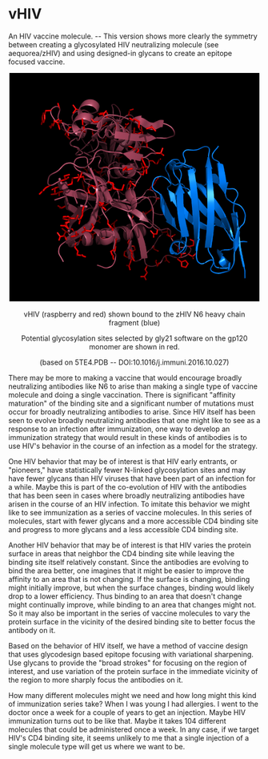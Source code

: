 # vHIV
An HIV vaccine molecule. -- This version shows more clearly the symmetry between creating a glycosylated HIV neutralizing molecule (see aequorea/zHIV) and using designed-in glycans to create an epitope focused vaccine.
<p align="center">
  <img src="vHIV2.png" width="500"/>
</p>
<p align="center">
  vHIV (raspberry and red) shown bound to the zHIV N6 heavy chain fragment (blue)
</p>
<p align="center">
  Potential glycosylation sites selected by gly21 software on the gp120 monomer are shown in red.
</p>
<p align="center">
  (based on 5TE4.PDB -- DOI:10.1016/j.immuni.2016.10.027)
</p>
<p>
There may be more to making a vaccine that would encourage broadly neutralizing antibodies like N6 to arise than making a single type of vaccine molecule and doing a single vaccination. There is significant "affinity maturation" of the binding site and a significant number of mutations must occur for broadly neutralizing antibodies to arise. Since HIV itself has been seen to evolve broadly neutralizing antibodies that one might like to see as a response to an infection after immunization, one way to develop an immunization strategy that would result in these kinds of antibodies is to use HIV's behavior in the course of an infection as a model for the strategy.
</p>
<p>
One HIV behavior that may be of interest is that HIV early entrants, or "pioneers," have statistically fewer N-linked glycosylation sites and may have fewer glycans than HIV viruses that have been part of an infection for a while. Maybe this is part of the co-evolution of HIV with the antibodies that has been seen in cases where broadly neutralizing antibodies have arisen in the course of an HIV infection. To imitate this behavior we might like to see immunization as a series of vaccine molecules. In this series of molecules, start with fewer glycans and a more accessible CD4 binding site and progress to more glycans and a less accessible CD4 binding site. 
</p>
<p>
Another HIV behavior that may be of interest is that HIV varies the protein surface in areas that neighbor the CD4 binding site while leaving the binding site itself relatively constant. Since the antibodies are evolving to bind the area better, one imagines that it might be easier to improve the affinity to an area that is not changing. If the surface is changing, binding might initially improve, but when the surface changes, binding would likely drop to a lower efficiency. Thus binding to an area that doesn't change might continually improve, while binding to an area that changes might not. So it may also be important in the series of vaccine molecules to vary the protein surface in the vicinity of the desired binding site to better focus the antibody on it.
</p>
<p>
Based on the behavior of HIV itself, we have a method of vaccine design that uses glycodesign based epitope focusing with variational sharpening. Use glycans to provide the "broad strokes" for focusing on the region of interest, and use variation of the protein surface in the immediate vicinity of the region to more sharply focus the antibodies on it.
</p>
<p>
How many different molecules might we need and how long might this kind of immunization series take? When I was young I had allergies. I went to the doctor once a week for a couple of years to get an injection. Maybe HIV immunization turns out to be like that. Maybe it takes 104 different molecules that could be administered once a week. In any case, if we target HIV's CD4 binding site, it seems unlikely to me that a single injection of a single molecule type will get us where we want to be.
</p>
